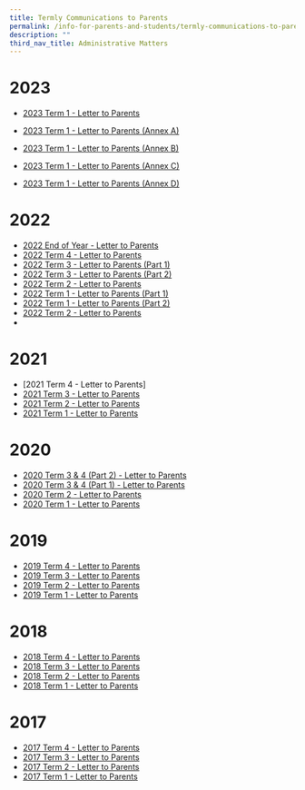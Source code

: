 ```yaml
---
title: Termly Communications to Parents
permalink: /info-for-parents-and-students/termly-communications-to-parents/
description: ""
third_nav_title: Administrative Matters
---
```

# 2023

*   [2023 Term 1 - Letter to Parents](/files/2023%20Term%201%20Letter%20to%20Parents.pdf)

*   [2023 Term 1 - Letter to Parents (Annex A)](/files/Annex%20A_Student_Daily_Routines%202023%20Sem%201.pdf)
*   [2023 Term 1 - Letter to Parents (Annex B)](/files/Annex%20B_School%20Calendar%20of%20Major%20Events-Progs%202023.pdf)
*   [2023 Term 1 - Letter to Parents (Annex C)](/files/Annex%20C_2023%20Staff%20Contact%20List.pdf)
*   [2023 Term 1 - Letter to Parents (Annex D)](/files/Annex%20D_%20School-based%20Assessment%20and%20National%20Exams%20Info.pdf)

# 2022
*   [2022 End of Year - Letter to Parents](/files/2022%20EOY%20comms%20to%20parents.pdf)
*   [2022 Term 4 - Letter to Parents](/files/2022%20Term%204%20comms%20to%20parents.pdf)
*   [2022 Term 3 - Letter to Parents (Part 1)](/files/2022%20Term%203%20Letter%20to%20Parents%20Part%201.pdf)
*   [2022 Term 3 - Letter to Parents (Part 2)](/files/2022%20Term%203%20comms%20to%20parents%20part%202.pdf)
*   [2022 Term 2 - Letter to Parents](/files/2022%20Term%202%20Letter%20to%20Parents.pdf)
* [2022 Term 1 - Letter to Parents (Part 1)](/files/2022%20Term%201%20Letter%20to%20Parents%20with%20Annex%20A%20and%20C%20Part%201.pdf)
* [2022 Term 1 - Letter to Parents (Part 2)](/files/2022%20Term%201%20Letter%20to%20Parents%20Part%202.pdf)
* [2022 Term 2 - Letter to Parents](/files/2022%20Term%202%20Letter%20to%20Parents.pdf)
* [](/files/2022%20Term%203%20Letter%20to%20Parents%20Part%201.pdf)

# 2021
* [2021 Term 4 - Letter to Parents]
* [2021 Term 3 - Letter to Parents](/files/2021%20Term%203%20comms%20to%20parents.pdf)
* [2021 Term 2 - Letter to Parents](/files/2021%20Term%202%20comms%20to%20parents%20Ps%20message%20on%20sch%20website.pdf)
* [2021 Term 1 - Letter to Parents](/files/2021%20Term%201%20comms%20to%20parents.pdf)

# 2020
* [2020 Term 3 & 4 (Part 2) - Letter to Parents](/files/Term%203%20comms%20to%20parents%202020%20part%202.pdf)
* [2020 Term 3 & 4 (Part 1) - Letter to Parents](/files/Mid-Term%203%20comms%20to%20parents%202020.pdf)
* [2020 Term 2 - Letter to Parents](/files/2020%20Term%202%20comms%20to%20parents.pdf)
* [2020 Term 1 - Letter to Parents](/files/2020%20Term%201%20comms%20to%20parents%20(big%20font).pdf)

# 2019
* [2019 Term 4 - Letter to Parents](/files/2019%20Term%204%20Comms%20to%20Parents%20(bigger%20font%20size).pdf)
* [2019 Term 3 - Letter to Parents](/files/2019%20Term%203%20Comms%20to%20Parents%20(final)%20(big%20font%20for%20sch%20website).pdf)
* [2019 Term 2 - Letter to Parents](/files/2019%20Term%202%20comms%20to%20parents.pdf)
* [2019 Term 1 - Letter to Parents](/files/2019%20Term%201%20comms%20to%20parents.pdf)

# 2018
* [2018 Term 4 - Letter to Parents](/files/2018%20Term%204%20Comms%20to%20Parents.pdf)
* [2018 Term 3 - Letter to Parents](/files/2018%20Term%203%20Comms%20to%20Parents%20(as%20of%2024%20May).pdf)
* [2018 Term 2 - Letter to Parents](/files/2018%20Term%202%20Comms%20to%20Parents%20(as%20of%2026%20Mar).pdf)
* [2018 Term 1 - Letter to Parents](/files/2018_Term%201%20Comms%20to%20Parents%20w%20Daily%20routine%20(as%20of%2024%20Jan).pdf)

# 2017
* [2017 Term 4 - Letter to Parents](/files/2017%20Term%204%20Comms%20to%20Parents.pdf)
* [2017 Term 3 - Letter to Parents](/files/2017%20Term%203_Comms%20to%20Parents1.pdf)
* [2017 Term 2 - Letter to Parents](/files/2017%20Term%202%20Comms%20to%20Parents.pdf)
* [2017 Term 1 - Letter to Parents](/files/2017%20Term%201%20Comms%20to%20Parents.pdf)